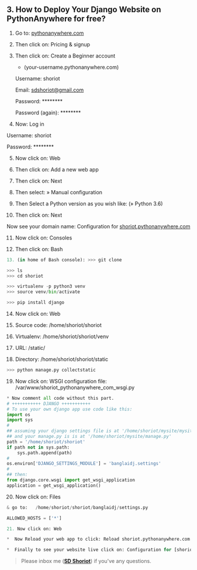 ## 3. How to Deploy Your Django Website on PythonAnywhere for free?

1. Go to: [pythonanywhere.com](https://www.pythonanywhere.com/)

2. Then click on: Pricing & signup 

3. Then click on: Create a Beginner account 

   * (your-username.pythonanywhere.com)

	Username: shoriot

	Email:  sdshoriot@gmail.com

	Password: ********

    Password (again): ********

4. Now: Log in

Username: shoriot

Password: ********

5. Now click on: Web 

6. Then click on:   Add a new web app

7. Then click on: Next

8. Then select: » Manual configuration

9. Then Select a Python version as you wish like: (» Python 3.6)

10. Then click on:  Next

Now see your domain name: Configuration for [shoriot.pythonanywhere.com](http://shoriot.pythonanywhere.com/)

11. Now click on: Consoles

12. Then click on: Bash
```python
13. (in home of Bash console): >>> git clone

>>> ls
>>> cd shoriot

>>> virtualenv -p python3 venv
>>> source venv/bin/activate

>>> pip install django
```
14. Now click on: Web

15. Source code: /home/shoriot/shoriot

16. Virtualenv: /home/shoriot/shoriot/venv

17. URL: /static/    

18. Directory: /home/shoriot/shoriot/static
```python
>>> python manage.py collectstatic
```
19. Now click on: WSGI configuration file:  /var/www/shoriot_pythonanywhere_com_wsgi.py

```python
* Now comment all code without this part.
# +++++++++++ DJANGO +++++++++++
# To use your own django app use code like this:
import os
import sys
#
## assuming your django settings file is at '/home/shoriot/mysite/mysite/settings.py'
## and your manage.py is is at '/home/shoriot/mysite/manage.py'
path = '/home/shoriot/shoriot'
if path not in sys.path:
    sys.path.append(path)
#
os.environ['DJANGO_SETTINGS_MODULE'] = 'banglaidj.settings'
#
## then:
from django.core.wsgi import get_wsgi_application
application = get_wsgi_application()
```
20. Now click on: Files

```python
& go to:   /home/shoriot/shoriot/banglaidj/settings.py

ALLOWED_HOSTS = ['*']
```
```python
21. Now click on: Web

*  Now Reload your web app to click: Reload shoriot.pythonanywhere.com

*  Finally to see your website live click on: Configuration for [shoriot.pythonanywhere.com](http://shoriot.pythonanywhere.com/)
```

> Please inbox me (**[SD Shoriot](https://www.facebook.com/shoriot)**) if you've any questions. 